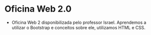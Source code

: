 # Oficina Web 2.0

- Oficina Web 2 disponibilizada pelo professor Israel. Aprendemos a utilizar o Bootstrap e conceitos sobre ele, utilizamos HTML e CSS. 

